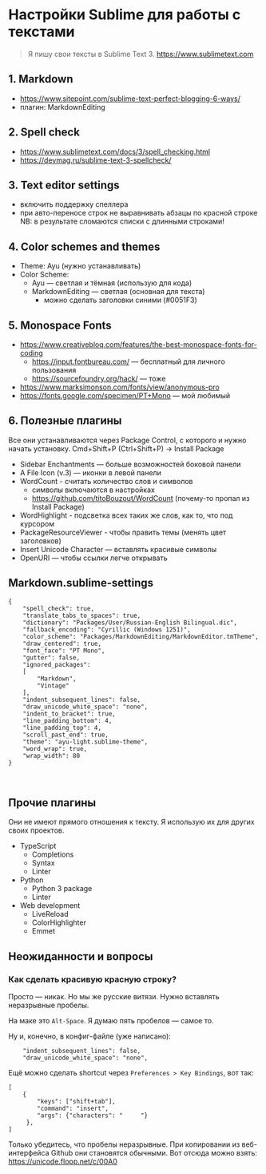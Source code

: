# Настройки Sublime для работы с текстами

> Я пишу свои тексты в Sublime Text 3.
> https://www.sublimetext.com

## 1. Markdown
- https://www.sitepoint.com/sublime-text-perfect-blogging-6-ways/
- плагин: MarkdownEditing

## 2. Spell check
- https://www.sublimetext.com/docs/3/spell_checking.html
- https://devmag.ru/sublime-text-3-spellcheck/

## 3. Text editor settings
- включить поддержку спеллера
- при авто-переносе строк не выравнивать абзацы по красной строке
    NB: в результате сломаются списки с длинными строками!

## 4. Color schemes and themes
- Theme: Ayu (нужно устанавливать)
- Color Scheme:
    - Ayu — светлая и тёмная (использую для кода)
    - MarkdownEditing — светлая (основная для текста)
        + можно сделать заголовки синими (#0051F3)

## 5. Monospace Fonts
- https://www.creativebloq.com/features/the-best-monospace-fonts-for-coding
    + https://input.fontbureau.com/ — бесплатный для личного пользования
    + https://sourcefoundry.org/hack/ — тоже
- https://www.marksimonson.com/fonts/view/anonymous-pro
- https://fonts.google.com/specimen/PT+Mono — мой любимый

## 6. Полезные плагины
Все они устанавливаются через Package Control, с которого и нужно начать установку. Cmd+Shift+P (Ctrl+Shift+P) -> Install Package

- Sidebar Enchantments — больше возможностей боковой панели
- A File Icon (v.3) — иконки в левой панели
- WordCount - считать количество слов и символов
    + символы включаются в настройках
    + https://github.com/titoBouzout/WordCount (почему-то пропал из Install Package)
- Word​Highlight - подсветка всех таких же слов, как то, что под курсором
- PackageResourceViewer - чтобы править темы (менять цвет заголовков)
- Insert Unicode Character — вставлять красивые символы
- OpenURI — чтобы ссылки легче открывать

## Markdown.sublime-settings
```
{
    "spell_check": true,
    "translate_tabs_to_spaces": true,
    "dictionary": "Packages/User/Russian-English Bilingual.dic",
    "fallback_encoding": "Cyrillic (Windows 1251)",
    "color_scheme": "Packages/MarkdownEditing/MarkdownEditor.tmTheme",
    "draw_centered": true,
    "font_face": "PT Mono",
    "gutter": false,
    "ignored_packages":
    [
        "Markdown",
        "Vintage"
    ],
    "indent_subsequent_lines": false,
    "draw_unicode_white_space": "none",
    "indent_to_bracket": true,
    "line_padding_bottom": 4,
    "line_padding_top": 4,
    "scroll_past_end": true,
    "theme": "ayu-light.sublime-theme",
    "word_wrap": true,
    "wrap_width": 80
}
```
      
## Прочие плагины
Они не имеют прямого отношения к тексту. Я использую их для других своих проектов.

- TypeScript
    - Completions
    - Syntax
    - Linter
- Python
    - Python 3 package
    - Linter
- Web development
    - LiveReload
    - ColorHighlighter
    - Emmet

## Неожиданности и вопросы

### Как сделать красивую красную строку?
Просто — никак. Но мы же русские витязи.
Нужно вставлять неразрывные пробелы.

На маке это `Alt-Space`.
Я думаю пять пробелов — самое то.

Ну и, конечно, в конфиг-файле (уже написано):
```
    "indent_subsequent_lines": false,
    "draw_unicode_white_space": "none",
```

Ещё можно сделать shortcut через `Preferences > Key Bindings`, вот так:
```
[
    { 
        "keys": ["shift+tab"], 
        "command": "insert", 
        "args": {"characters": "     "} 
     },
]
```

Только убедитесь, что пробелы неразрывные.
При копировании из веб-интерфейса Github они становятся обычными.
Вот отсюда можно взять:
https://unicode.flopp.net/c/00A0
